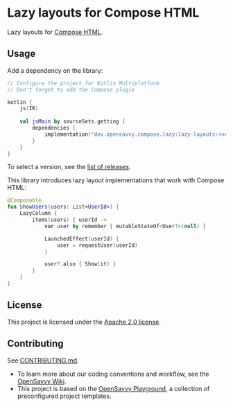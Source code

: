 # Lazy layouts for Compose HTML

Lazy layouts for [Compose HTML](https://github.com/JetBrains/compose-multiplatform#compose-html).

## Usage

Add a dependency on the library:
```kotlin
// Configure the project for Kotlin Multiplatform
// Don't forget to add the Compose plugin

kotlin {
	js(IR)
	
	val jsMain by sourceSets.getting {
		dependencies {
			implementation("dev.opensavvy.compose.lazy:lazy-layouts:<version>")
		}
	}
}
```
To select a version, see the [list of releases](https://gitlab.com/opensavvy/ui/compose-lazy-html/-/releases).

This library introduces lazy layout implementations that work with Compose HTML:
```kotlin
@Composable
fun ShowUsers(users: List<UserId>) {
    LazyColumn {
        items(users) { userId ->
            var user by remember { mutableStateOf<User?>(null) }

            LaunchedEffect(userId) {
                user = requestUser(userId)
            }

            user?.also { Show(it) }
        }
    }
}
```

## License

This project is licensed under the [Apache 2.0 license](LICENSE).

## Contributing

See [CONTRIBUTING.md](CONTRIBUTING.md).
- To learn more about our coding conventions and workflow, see the [OpenSavvy Wiki](https://gitlab.com/opensavvy/wiki/-/blob/main/README.md#wiki).
- This project is based on the [OpenSavvy Playground](docs/playground/README.md), a collection of preconfigured project templates.

